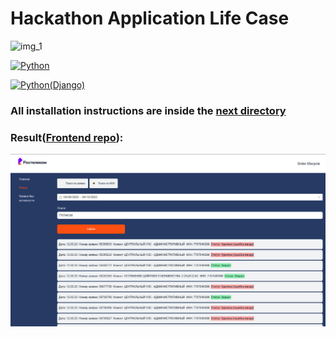 #  Hackathon Application Life Case

![img_1](https://user-images.githubusercontent.com/65871712/233199278-28f86fd5-a879-4918-aabb-71e71f4c49b3.png)

[![Python](https://img.shields.io/badge/python-black?style=for-the-badge&logo=python&logoColor=white)](https://www.python.org/)

[![Python(Django)](https://img.shields.io/badge/Python(Django)-white?style=for-the-badge&logo=django&logoColor=black)](https://www.djangoproject.com/)

### All installation instructions are inside the [next directory](https://github.com/socloseeee/django_hack_app_life/tree/master/django_hack_app_life)

### Result([Frontend repo](https://github.com/neketli/order-lifecycle/tree/master/frontend)):

![img_1.png](img_1.png)
